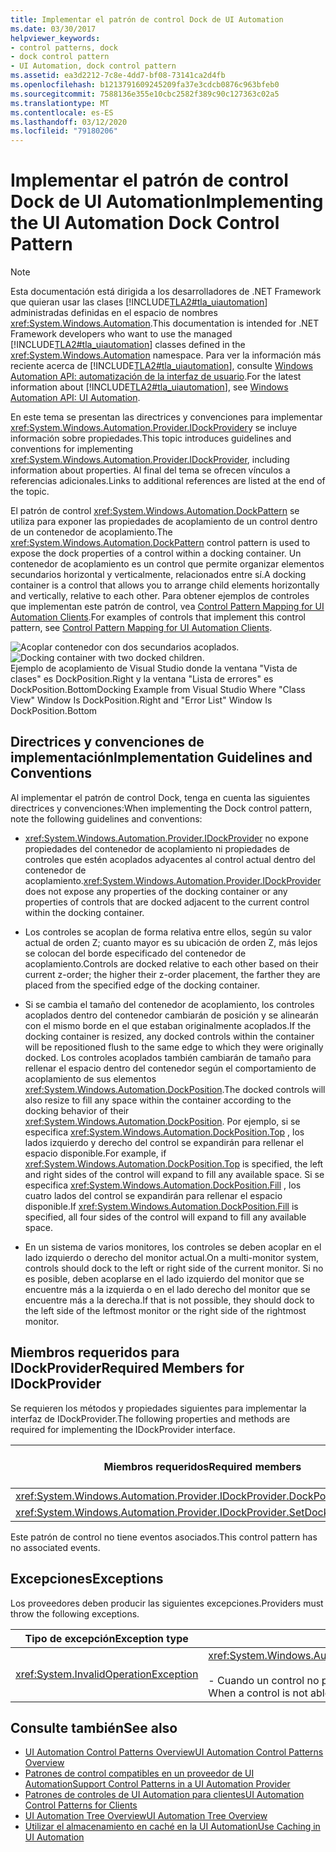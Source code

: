 ```yaml
---
title: Implementar el patrón de control Dock de UI Automation
ms.date: 03/30/2017
helpviewer_keywords:
- control patterns, dock
- dock control pattern
- UI Automation, dock control pattern
ms.assetid: ea3d2212-7c8e-4dd7-bf08-73141ca2d4fb
ms.openlocfilehash: b1213791609245209fa37e3cdcb0876c963bfeb0
ms.sourcegitcommit: 7588136e355e10cbc2582f389c90c127363c02a5
ms.translationtype: MT
ms.contentlocale: es-ES
ms.lasthandoff: 03/12/2020
ms.locfileid: "79180206"
---
```

# <a name="implementing-the-ui-automation-dock-control-pattern"></a><span data-ttu-id="b83e4-102">Implementar el patrón de control Dock de UI Automation</span><span class="sxs-lookup"><span data-stu-id="b83e4-102">Implementing the UI Automation Dock Control Pattern</span></span>
> [!NOTE]
> <span data-ttu-id="b83e4-103">Esta documentación está dirigida a los desarrolladores de .NET Framework que quieran usar las clases [!INCLUDE[TLA2#tla_uiautomation](../../../includes/tla2sharptla-uiautomation-md.md)] administradas definidas en el espacio de nombres <xref:System.Windows.Automation>.</span><span class="sxs-lookup"><span data-stu-id="b83e4-103">This documentation is intended for .NET Framework developers who want to use the managed [!INCLUDE[TLA2#tla_uiautomation](../../../includes/tla2sharptla-uiautomation-md.md)] classes defined in the <xref:System.Windows.Automation> namespace.</span></span> <span data-ttu-id="b83e4-104">Para ver la información más reciente acerca de [!INCLUDE[TLA2#tla_uiautomation](../../../includes/tla2sharptla-uiautomation-md.md)], consulte [Windows Automation API: automatización de la interfaz de usuario](/windows/win32/winauto/entry-uiauto-win32).</span><span class="sxs-lookup"><span data-stu-id="b83e4-104">For the latest information about [!INCLUDE[TLA2#tla_uiautomation](../../../includes/tla2sharptla-uiautomation-md.md)], see [Windows Automation API: UI Automation](/windows/win32/winauto/entry-uiauto-win32).</span></span>  
  
 <span data-ttu-id="b83e4-105">En este tema se presentan las directrices y convenciones para implementar <xref:System.Windows.Automation.Provider.IDockProvider>y se incluye información sobre propiedades.</span><span class="sxs-lookup"><span data-stu-id="b83e4-105">This topic introduces guidelines and conventions for implementing <xref:System.Windows.Automation.Provider.IDockProvider>, including information about properties.</span></span> <span data-ttu-id="b83e4-106">Al final del tema se ofrecen vínculos a referencias adicionales.</span><span class="sxs-lookup"><span data-stu-id="b83e4-106">Links to additional references are listed at the end of the topic.</span></span>  
  
 <span data-ttu-id="b83e4-107">El patrón de control <xref:System.Windows.Automation.DockPattern> se utiliza para exponer las propiedades de acoplamiento de un control dentro de un contenedor de acoplamiento.</span><span class="sxs-lookup"><span data-stu-id="b83e4-107">The <xref:System.Windows.Automation.DockPattern> control pattern is used to expose the dock properties of a control within a docking container.</span></span> <span data-ttu-id="b83e4-108">Un contenedor de acoplamiento es un control que permite organizar elementos secundarios horizontal y verticalmente, relacionados entre sí.</span><span class="sxs-lookup"><span data-stu-id="b83e4-108">A docking container is a control that allows you to arrange child elements horizontally and vertically, relative to each other.</span></span> <span data-ttu-id="b83e4-109">Para obtener ejemplos de controles que implementan este patrón de control, vea [Control Pattern Mapping for UI Automation Clients](control-pattern-mapping-for-ui-automation-clients.md).</span><span class="sxs-lookup"><span data-stu-id="b83e4-109">For examples of controls that implement this control pattern, see [Control Pattern Mapping for UI Automation Clients](control-pattern-mapping-for-ui-automation-clients.md).</span></span>  
  
 <span data-ttu-id="b83e4-110">![Acoplar contenedor con dos secundarios acoplados.](./media/uia-dockpattern-dockingexample.PNG "UIA_DockPattern_DockingExample")</span><span class="sxs-lookup"><span data-stu-id="b83e4-110">![Docking container with two docked children.](./media/uia-dockpattern-dockingexample.PNG "UIA_DockPattern_DockingExample")</span></span>  
<span data-ttu-id="b83e4-111">Ejemplo de acoplamiento de Visual Studio donde la ventana "Vista de clases" es DockPosition.Right y la ventana "Lista de errores" es DockPosition.Bottom</span><span class="sxs-lookup"><span data-stu-id="b83e4-111">Docking Example from Visual Studio Where "Class View" Window Is DockPosition.Right and "Error List" Window Is DockPosition.Bottom</span></span>  
  
<a name="Implementation_Guidelines_and_Conventions"></a>
## <a name="implementation-guidelines-and-conventions"></a><span data-ttu-id="b83e4-112">Directrices y convenciones de implementación</span><span class="sxs-lookup"><span data-stu-id="b83e4-112">Implementation Guidelines and Conventions</span></span>  
 <span data-ttu-id="b83e4-113">Al implementar el patrón de control Dock, tenga en cuenta las siguientes directrices y convenciones:</span><span class="sxs-lookup"><span data-stu-id="b83e4-113">When implementing the Dock control pattern, note the following guidelines and conventions:</span></span>  
  
- <span data-ttu-id="b83e4-114"><xref:System.Windows.Automation.Provider.IDockProvider> no expone propiedades del contenedor de acoplamiento ni propiedades de controles que estén acoplados adyacentes al control actual dentro del contenedor de acoplamiento.</span><span class="sxs-lookup"><span data-stu-id="b83e4-114"><xref:System.Windows.Automation.Provider.IDockProvider> does not expose any properties of the docking container or any properties of controls that are docked adjacent to the current control within the docking container.</span></span>  
  
- <span data-ttu-id="b83e4-115">Los controles se acoplan de forma relativa entre ellos, según su valor actual de orden Z; cuanto mayor es su ubicación de orden Z, más lejos se colocan del borde especificado del contenedor de acoplamiento.</span><span class="sxs-lookup"><span data-stu-id="b83e4-115">Controls are docked relative to each other based on their current z-order; the higher their z-order placement, the farther they are placed from the specified edge of the docking container.</span></span>  
  
- <span data-ttu-id="b83e4-116">Si se cambia el tamaño del contenedor de acoplamiento, los controles acoplados dentro del contenedor cambiarán de posición y se alinearán con el mismo borde en el que estaban originalmente acoplados.</span><span class="sxs-lookup"><span data-stu-id="b83e4-116">If the docking container is resized, any docked controls within the container will be repositioned flush to the same edge to which they were originally docked.</span></span> <span data-ttu-id="b83e4-117">Los controles acoplados también cambiarán de tamaño para rellenar el espacio dentro del contenedor según el comportamiento de acoplamiento de sus elementos <xref:System.Windows.Automation.DockPosition>.</span><span class="sxs-lookup"><span data-stu-id="b83e4-117">The docked controls will also resize to fill any space within the container according to the docking behavior of their <xref:System.Windows.Automation.DockPosition>.</span></span> <span data-ttu-id="b83e4-118">Por ejemplo, si se especifica <xref:System.Windows.Automation.DockPosition.Top> , los lados izquierdo y derecho del control se expandirán para rellenar el espacio disponible.</span><span class="sxs-lookup"><span data-stu-id="b83e4-118">For example, if <xref:System.Windows.Automation.DockPosition.Top> is specified, the left and right sides of the control will expand to fill any available space.</span></span> <span data-ttu-id="b83e4-119">Si se especifica <xref:System.Windows.Automation.DockPosition.Fill> , los cuatro lados del control se expandirán para rellenar el espacio disponible.</span><span class="sxs-lookup"><span data-stu-id="b83e4-119">If <xref:System.Windows.Automation.DockPosition.Fill> is specified, all four sides of the control will expand to fill any available space.</span></span>  
  
- <span data-ttu-id="b83e4-120">En un sistema de varios monitores, los controles se deben acoplar en el lado izquierdo o derecho del monitor actual.</span><span class="sxs-lookup"><span data-stu-id="b83e4-120">On a multi-monitor system, controls should dock to the left or right side of the current monitor.</span></span> <span data-ttu-id="b83e4-121">Si no es posible, deben acoplarse en el lado izquierdo del monitor que se encuentre más a la izquierda o en el lado derecho del monitor que se encuentre más a la derecha.</span><span class="sxs-lookup"><span data-stu-id="b83e4-121">If that is not possible, they should dock to the left side of the leftmost monitor or the right side of the rightmost monitor.</span></span>  
  
<a name="Required_Members_for_IDockProvider"></a>
## <a name="required-members-for-idockprovider"></a><span data-ttu-id="b83e4-122">Miembros requeridos para IDockProvider</span><span class="sxs-lookup"><span data-stu-id="b83e4-122">Required Members for IDockProvider</span></span>  
 <span data-ttu-id="b83e4-123">Se requieren los métodos y propiedades siguientes para implementar la interfaz de IDockProvider.</span><span class="sxs-lookup"><span data-stu-id="b83e4-123">The following properties and methods are required for implementing the IDockProvider interface.</span></span>  
  
|<span data-ttu-id="b83e4-124">Miembros requeridos</span><span class="sxs-lookup"><span data-stu-id="b83e4-124">Required members</span></span>|<span data-ttu-id="b83e4-125">Tipo de miembro</span><span class="sxs-lookup"><span data-stu-id="b83e4-125">Member type</span></span>|<span data-ttu-id="b83e4-126">Notas</span><span class="sxs-lookup"><span data-stu-id="b83e4-126">Notes</span></span>|  
|----------------------|-----------------|-----------|  
|<xref:System.Windows.Automation.Provider.IDockProvider.DockPosition%2A>|<span data-ttu-id="b83e4-127">Propiedad</span><span class="sxs-lookup"><span data-stu-id="b83e4-127">Property</span></span>|<span data-ttu-id="b83e4-128">None</span><span class="sxs-lookup"><span data-stu-id="b83e4-128">None</span></span>|  
|<xref:System.Windows.Automation.Provider.IDockProvider.SetDockPosition%2A>|<span data-ttu-id="b83e4-129">Método</span><span class="sxs-lookup"><span data-stu-id="b83e4-129">Method</span></span>|<span data-ttu-id="b83e4-130">None</span><span class="sxs-lookup"><span data-stu-id="b83e4-130">None</span></span>|  
  
 <span data-ttu-id="b83e4-131">Este patrón de control no tiene eventos asociados.</span><span class="sxs-lookup"><span data-stu-id="b83e4-131">This control pattern has no associated events.</span></span>  
  
<a name="Exceptions"></a>
## <a name="exceptions"></a><span data-ttu-id="b83e4-132">Excepciones</span><span class="sxs-lookup"><span data-stu-id="b83e4-132">Exceptions</span></span>  
 <span data-ttu-id="b83e4-133">Los proveedores deben producir las siguientes excepciones.</span><span class="sxs-lookup"><span data-stu-id="b83e4-133">Providers must throw the following exceptions.</span></span>  
  
|<span data-ttu-id="b83e4-134">Tipo de excepción</span><span class="sxs-lookup"><span data-stu-id="b83e4-134">Exception type</span></span>|<span data-ttu-id="b83e4-135">Condición</span><span class="sxs-lookup"><span data-stu-id="b83e4-135">Condition</span></span>|  
|--------------------|---------------|  
|<xref:System.InvalidOperationException>|<xref:System.Windows.Automation.Provider.IDockProvider.SetDockPosition%2A><br /><br /> <span data-ttu-id="b83e4-136">- Cuando un control no puede ejecutar el estilo de acoplamiento solicitado.</span><span class="sxs-lookup"><span data-stu-id="b83e4-136">-   When a control is not able to execute the requested dock style.</span></span>|  
  
## <a name="see-also"></a><span data-ttu-id="b83e4-137">Consulte también</span><span class="sxs-lookup"><span data-stu-id="b83e4-137">See also</span></span>

- [<span data-ttu-id="b83e4-138">UI Automation Control Patterns Overview</span><span class="sxs-lookup"><span data-stu-id="b83e4-138">UI Automation Control Patterns Overview</span></span>](ui-automation-control-patterns-overview.md)
- [<span data-ttu-id="b83e4-139">Patrones de control compatibles en un proveedor de UI Automation</span><span class="sxs-lookup"><span data-stu-id="b83e4-139">Support Control Patterns in a UI Automation Provider</span></span>](support-control-patterns-in-a-ui-automation-provider.md)
- [<span data-ttu-id="b83e4-140">Patrones de controles de UI Automation para clientes</span><span class="sxs-lookup"><span data-stu-id="b83e4-140">UI Automation Control Patterns for Clients</span></span>](ui-automation-control-patterns-for-clients.md)
- [<span data-ttu-id="b83e4-141">UI Automation Tree Overview</span><span class="sxs-lookup"><span data-stu-id="b83e4-141">UI Automation Tree Overview</span></span>](ui-automation-tree-overview.md)
- [<span data-ttu-id="b83e4-142">Utilizar el almacenamiento en caché en la UI Automation</span><span class="sxs-lookup"><span data-stu-id="b83e4-142">Use Caching in UI Automation</span></span>](use-caching-in-ui-automation.md)
